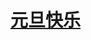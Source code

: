 

<html>
  <title>我的</title>
  
  
  <body>
  <h1><a href="ljw.html">元旦快乐</a></h1>
  </body>
  
</html>  
